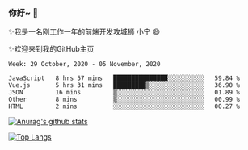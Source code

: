 ### 你好~  👋

✨我是一名刚工作一年的前端开发攻城狮 小宁 😄

✨欢迎来到我的GitHub主页
<!--
**7148505/7148505** is a ✨ _special_ ✨ repository because its `README.md` (this file) appears on your GitHub profile.

Here are some ideas to get you started:

- 🔭 I’m currently working on ...
- 🌱 I’m currently learning ...
- 👯 I’m looking to collaborate on ...
- 🤔 I’m looking for help with ...
- 💬 Ask me about ...
- 📫 How to reach me: ...
- 😄 Pronouns: ...
- ⚡ Fun fact: ...
-->

<!--START_SECTION:waka-->
```text
Week: 29 October, 2020 - 05 November, 2020

JavaScript   8 hrs 57 mins   ███████████████░░░░░░░░░░   59.84 % 
Vue.js       5 hrs 31 mins   █████████▒░░░░░░░░░░░░░░░   36.90 % 
JSON         16 mins         ▒░░░░░░░░░░░░░░░░░░░░░░░░   01.89 % 
Other        8 mins          ▒░░░░░░░░░░░░░░░░░░░░░░░░   00.99 % 
HTML         2 mins          ░░░░░░░░░░░░░░░░░░░░░░░░░   00.27 % 
```
<!--END_SECTION:waka-->

[![Anurag's github stats](https://github-readme-stats.vercel.app/api?username=ZhangNing-debug)](https://github.com/anuraghazra/github-readme-stats)

[![Top Langs](https://github-readme-stats.vercel.app/api/top-langs/?username=ZhangNing-debug&layout=compact)](https://github.com/anuraghazra/github-readme-stats)
